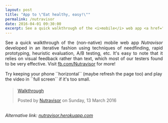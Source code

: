 ```yaml
---
layout: post
title: "App to \"Eat healthy, easy!\""
permalink: /nutravisor
date: 2016-04-01 09:30:00
excerpt: See a quick walkthrough of the <i>mobile</i> web app <a href="http://nutravisor.kandarp.xyz/?username=test&hash=5baa61e4c9b93f3f0682250b6cf8331b7ee68fd8">Nutravisor</a> developed in an iterative fashion using techniques of needfinding, rapid prototyping, heuristic evaluation, A/B testing, etc. <br/> <br/> <iframe src="https://www.facebook.com/plugins/post.php?href=https%3A%2F%2Fwww.facebook.com%2FNutravisor%2Fphotos%2Fa.526512350864725.1073741830.526122350903725%2F526512037531423%2F%3Ftype%3D3&width=300" width="300" height="606" style="border:none; overflow:hidden; display:block; margin-bottom:-40px;" scrolling="no" frameborder="0" allowTransparency="true"></iframe>
---
```


<div align="justify" style="margin-bottom:15px;">See a quick walkthrough of the (non-native) mobile web app <i>Nutravisor</i> developed in an iterative fashion using techniques of needfinding, rapid prototyping, heuristic evaluation, A/B testing, etc. It's easy to note that it relies on visual feedback rather than text, which most of our testers found to be very effective. Visit <a href="http://fb.com/Nutravisor">fb.com/Nutravisor</a> for more!</div>
Try keeping your phone ``horizontal`` (maybe refresh the page too) and play the video in ``full screen`` if it's too small.
<div id="fb-root" style="margin-top:20px;"></div>
<script>
	(function(d, s, id) {
		var js, fjs = d.getElementsByTagName(s)[0];
		if (d.getElementById(id)) return;
		js = d.createElement(s); js.id = id;
		js.src = "//connect.facebook.net/en_GB/sdk.js#xfbml=1&version=v2.5&appId=1001781666544993";
		fjs.parentNode.insertBefore(js, fjs);
	}(document, 'script', 'facebook-jssdk'));
</script>
<div class="fb-video" data-href="https://www.facebook.com/Nutravisor/videos/526430807539546/" data-width="475" style="display:block">
	<div class="fb-xfbml-parse-ignore">
		<blockquote cite="https://www.facebook.com/Nutravisor/videos/526430807539546/">
			<a href="https://www.facebook.com/Nutravisor/videos/526430807539546/">Walkthrough</a>
			<p></p>Posted by <a href="https://www.facebook.com/Nutravisor/">Nutravisor</a> on Sunday, 13 March 2016
		</blockquote>
	</div>
</div>

<br/>
<i>Alternative link&#58; <a href="https://nutravisor.herokuapp.com/?username=test&hash=5baa61e4c9b93f3f0682250b6cf8331b7ee68fd8">nutravisor.herokuapp.com</a></i>